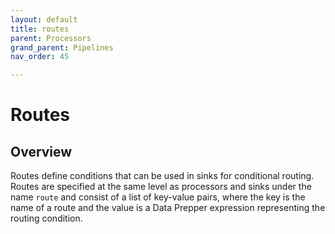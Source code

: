 ```yaml
---
layout: default
title: routes
parent: Processors
grand_parent: Pipelines
nav_order: 45

---
```


# Routes

## Overview

Routes define conditions that can be used in sinks for conditional routing. Routes are specified at the same level as processors and sinks under the name `route` and consist of a list of key-value pairs, where the key is the name of a route and the value is a Data Prepper expression representing the routing condition.

<!---## Configuration

Content will be added to this section.

## Metrics

Content will be added to this section.--->